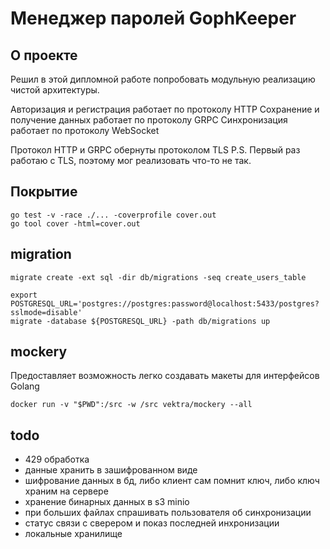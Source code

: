 # Менеджер паролей GophKeeper

## О проекте

Решил в этой дипломной работе попробовать модульную реализацию чистой архитектуры.

Авторизация и регистрация работает по протоколу HTTP
Сохранение и получение данных работает по протоколу GRPC
Синхронизация работает по протоколу WebSocket

Протокол HTTP и GRPC обернуты протоколом TLS
P.S. Первый раз работаю с TLS, поэтому мог реализовать что-то не так.

## Покрытие

```shell
go test -v -race ./... -coverprofile cover.out
go tool cover -html=cover.out
```

## migration

```shell
migrate create -ext sql -dir db/migrations -seq create_users_table

export POSTGRESQL_URL='postgres://postgres:password@localhost:5433/postgres?sslmode=disable'
migrate -database ${POSTGRESQL_URL} -path db/migrations up
```

## mockery

Предоставляет возможность легко создавать макеты для интерфейсов Golang

```shell
docker run -v "$PWD":/src -w /src vektra/mockery --all
```

## todo

- 429 обработка
- данные хранить в зашифрованном виде
- шифрование данных в бд, либо клиент сам помнит ключ, либо ключ храним на сервере
- хранение бинарных данных в s3 minio
- при больших файлах спрашивать пользователя об синхронизации
- статус связи с сверером и показ последней инхронизации
- локальные хранилище
